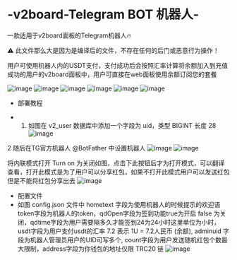 # -v2board-Telegram BOT 机器人-
一款适用于v2board面板的Telegram机器人🔥

⚠️ 此文件那么大是因为是编译后的文件，不存在任何的后门或恶意行为操作！

用户可使用机器人内的USDT支付，支付成功后会按照汇率计算将余额加入到充值成功的用户的v2board面板中，用户可直接在web面板使用余额订阅您的套餐

![image](https://github.com/user-attachments/assets/1459454b-6b71-4271-842c-b9ea7d08e277)
![image](https://github.com/user-attachments/assets/5f03c788-898f-4d61-b00c-8b7bfb8325c6)
![image](https://github.com/user-attachments/assets/500a50b4-fbf5-4881-a126-ad96df6caaed)
![image](https://github.com/user-attachments/assets/8297eb59-1e48-4640-bd06-1a0231804ccd)
![image](https://github.com/user-attachments/assets/8c3b060a-0739-438e-a18d-e51108c88c7a)
![image](https://github.com/user-attachments/assets/34c5240d-6a66-4b27-90fa-c007da12e040)


* 部署教程

* 1. 如图在 v2_user 数据库中添加一个字段为 uid，类型 BIGINT 长度 28
![image](https://github.com/user-attachments/assets/a611c5fc-94c4-497e-9fa7-780cd9c3d1ed)

2 随后在TG官方机器人 @BotFather 中设置机器人
![image](https://github.com/user-attachments/assets/41e614d4-40d7-4eae-ae51-195db0b656c9)
![image](https://github.com/user-attachments/assets/f84294e8-2977-45d8-a9b7-ecf2e00c4139)

将内联模式打开 Turn on 为关闭如图，点击下此按钮后才为打开模式，可以翻译查看，打开此模式是为了用户可以分享红包，如果不打开此模式用户可以发送红包但是不能将红包分享出去
![image](https://github.com/user-attachments/assets/dde789cb-ec3e-4c90-906f-4a92c29fd70b)


* 配置文件
* 如图 config.json 文件中 hometext 字段为使用机器人的时候提示的欢迎语 token字段为机器人的token，qdOpen字段为签到功能true为开启 false 为关闭，qdtime字段为用户需要隔多久才能签到24为24小时这里单位为小时，usdt字段为用户支付usdt的汇率 7.2 表示 1U = 7.2人民币 (余额), adminuid 字段为机器人管理员用户的UID可写多个, count字段为用户发送随机红包个数最大限制，address字段为你钱包的地址仅限 TRC20 链
![image](https://github.com/user-attachments/assets/ebb2fcff-5de8-4cd1-ac7a-deccfd3da130)
